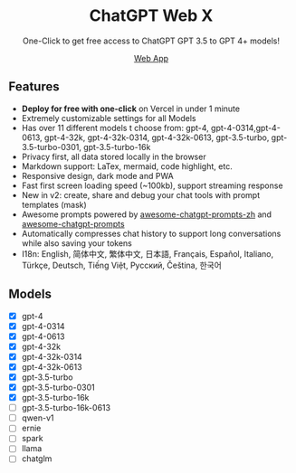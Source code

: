 <div align="center">

<h1 align="center">ChatGPT Web X</h1>


One-Click to get free access to ChatGPT GPT 3.5 to GPT 4+ models!




[Web App](https://chatgpt-web-x.vercel.app/)


[web-url]: https://chatgpt-web-x.vercel.app/

</div>

## Features

- **Deploy for free with one-click** on Vercel in under 1 minute
- Extremely customizable settings for all Models
- Has over 11 different models t choose from: gpt-4, gpt-4-0314,gpt-4-0613, gpt-4-32k, gpt-4-32k-0314, gpt-4-32k-0613, gpt-3.5-turbo, gpt-3.5-turbo-0301, gpt-3.5-turbo-16k
- Privacy first, all data stored locally in the browser
- Markdown support: LaTex, mermaid, code highlight, etc.
- Responsive design, dark mode and PWA
- Fast first screen loading speed (~100kb), support streaming response
- New in v2: create, share and debug your chat tools with prompt templates (mask)
- Awesome prompts powered by [awesome-chatgpt-prompts-zh](https://github.com/PlexPt/awesome-chatgpt-prompts-zh) and [awesome-chatgpt-prompts](https://github.com/f/awesome-chatgpt-prompts)
- Automatically compresses chat history to support long conversations while also saving your tokens
- I18n: English, 简体中文, 繁体中文, 日本語, Français, Español, Italiano, Türkçe, Deutsch, Tiếng Việt, Русский, Čeština, 한국어

## Models

- [x] gpt-4
- [x] gpt-4-0314
- [x] gpt-4-0613
- [x] gpt-4-32k
- [x] gpt-4-32k-0314
- [x] gpt-4-32k-0613
- [x] gpt-3.5-turbo
- [x] gpt-3.5-turbo-0301
- [x] gpt-3.5-turbo-16k
- [ ] gpt-3.5-turbo-16k-0613
- [ ] qwen-v1
- [ ] ernie
- [ ] spark
- [ ] llama
- [ ] chatglm

